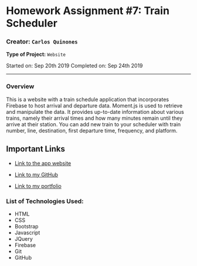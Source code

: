 # Homework Assignment #7: Train Scheduler
### **Creator:** `Carlos Quinones`
**Type of Project:** `Website`

Started on: Sep 20th 2019
Completed on: Sep 24th 2019
- - -
### Overview

This is a website with a train schedule application that incorporates Firebase to host arrival and departure data. Moment.js is used to retrieve and manipulate the data. It provides up-to-date information about various trains, namely their arrival times and how many minutes remain until they arrive at their station. You can add new train to your scheduler with train number, line,	destination,	first departure	time, frequency, and	platform.

## Important Links

* [Link to the app website](https://ceq2000.github.io/train-scheduler/)

* [Link to my GitHub](https://github.com/ceq2000/train-scheduler/)

* [Link to my portfolio](https://ceq2000.github.io/portfolio/portfolio2.html)

### List of Technologies Used:

- HTML
- CSS
- Bootstrap
- Javascript
- JQuery
- Firebase
- Git
- GitHub
